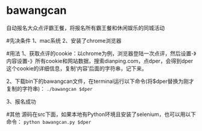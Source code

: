 # bawangcan
自动报名大众点评霸王餐，将报名所有霸王餐和休闲娱乐的同城活动

#先决条件
1、mac系统
2、安装了chrome浏览器

#用法
1、获取点评的cookie：以chrome为例，浏览器登陆一次点评，然后设置-》内容设置-》所有cookie和网站数据，搜索dianping.com，点dper，会得到dper这个cookie的详细信息，复制‘内容’后面的字符串，记下来。

2、下载bin下的bawangcan文件，在terminal运行以下命令(将$dper替换为刚才复制的字符串)：
`./bawangcan $dper`

3、报名成功

#其他
源码在src下面，如果本地有Python环境且安装了selenium，也可以用以下命令：
`python bawangcan.py $dper`
